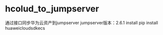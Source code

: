 # hcolud_to_jumpserver
通过接口同步华为云资产到jumpserver
jumpserver版本：2.6.1
install
pip install huaweicloudsdkecs
